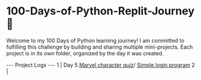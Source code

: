 # 100-Days-of-Python-Replit-Journey 🚀

Welcome to my 100 Days of Python learning journey! I am committed to fulfilling this challenge by building and sharing multiple mini-projects. Each project is in its own folder, organized by the day it was created.

--- Project Logs ---
1 | Day 5 [Marvel character quiz](./100-Days-Of-Python-Replit-Journey/Day%205/Replit%20Day%205%20Challenge.py)/ [Simple login program](/100-Days-Of-Python-Replit-Journey/Day%205/Replit%20Day%205%20Log%20in.py)
2 |
